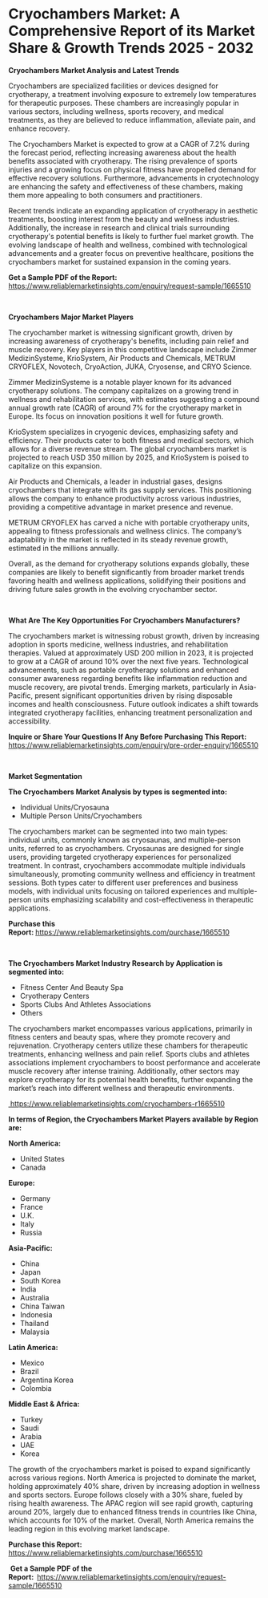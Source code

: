 <p><h1>Cryochambers Market: A Comprehensive Report of its Market Share & Growth Trends 2025 - 2032</h1></p><p><strong>Cryochambers Market Analysis and Latest Trends</strong></p>
<p><p>Cryochambers are specialized facilities or devices designed for cryotherapy, a treatment involving exposure to extremely low temperatures for therapeutic purposes. These chambers are increasingly popular in various sectors, including wellness, sports recovery, and medical treatments, as they are believed to reduce inflammation, alleviate pain, and enhance recovery.</p><p>The Cryochambers Market is expected to grow at a CAGR of 7.2% during the forecast period, reflecting increasing awareness about the health benefits associated with cryotherapy. The rising prevalence of sports injuries and a growing focus on physical fitness have propelled demand for effective recovery solutions. Furthermore, advancements in cryotechnology are enhancing the safety and effectiveness of these chambers, making them more appealing to both consumers and practitioners.</p><p>Recent trends indicate an expanding application of cryotherapy in aesthetic treatments, boosting interest from the beauty and wellness industries. Additionally, the increase in research and clinical trials surrounding cryotherapy's potential benefits is likely to further fuel market growth. The evolving landscape of health and wellness, combined with technological advancements and a greater focus on preventive healthcare, positions the cryochambers market for sustained expansion in the coming years.</p></p>
<p><strong>Get a Sample PDF of the Report:&nbsp;</strong> <a href="https://www.reliablemarketinsights.com/enquiry/request-sample/1665510?utm_campaign=2606&utm_medium=2&utm_source=Github&utm_content=ia&utm_term=16042025&utm_id=cryochambers">https://www.reliablemarketinsights.com/enquiry/request-sample/1665510</a></p>
<p>&nbsp;</p>
<p><strong>Cryochambers Major Market Players</strong></p>
<p><p>The cryochamber market is witnessing significant growth, driven by increasing awareness of cryotherapy's benefits, including pain relief and muscle recovery. Key players in this competitive landscape include Zimmer MedizinSysteme, KrioSystem, Air Products and Chemicals, METRUM CRYOFLEX, Novotech, CryoAction, JUKA, Cryosense, and CRYO Science.</p><p>Zimmer MedizinSysteme is a notable player known for its advanced cryotherapy solutions. The company capitalizes on a growing trend in wellness and rehabilitation services, with estimates suggesting a compound annual growth rate (CAGR) of around 7% for the cryotherapy market in Europe. Its focus on innovation positions it well for future growth.</p><p>KrioSystem specializes in cryogenic devices, emphasizing safety and efficiency. Their products cater to both fitness and medical sectors, which allows for a diverse revenue stream. The global cryochambers market is projected to reach USD 350 million by 2025, and KrioSystem is poised to capitalize on this expansion.</p><p>Air Products and Chemicals, a leader in industrial gases, designs cryochambers that integrate with its gas supply services. This positioning allows the company to enhance productivity across various industries, providing a competitive advantage in market presence and revenue.</p><p>METRUM CRYOFLEX has carved a niche with portable cryotherapy units, appealing to fitness professionals and wellness clinics. The company’s adaptability in the market is reflected in its steady revenue growth, estimated in the millions annually.</p><p>Overall, as the demand for cryotherapy solutions expands globally, these companies are likely to benefit significantly from broader market trends favoring health and wellness applications, solidifying their positions and driving future sales growth in the evolving cryochamber sector.</p></p>
<p>&nbsp;</p>
<p><strong>What Are The Key Opportunities For Cryochambers Manufacturers?</strong></p>
<p><p>The cryochambers market is witnessing robust growth, driven by increasing adoption in sports medicine, wellness industries, and rehabilitation therapies. Valued at approximately USD 200 million in 2023, it is projected to grow at a CAGR of around 10% over the next five years. Technological advancements, such as portable cryotherapy solutions and enhanced consumer awareness regarding benefits like inflammation reduction and muscle recovery, are pivotal trends. Emerging markets, particularly in Asia-Pacific, present significant opportunities driven by rising disposable incomes and health consciousness. Future outlook indicates a shift towards integrated cryotherapy facilities, enhancing treatment personalization and accessibility.</p></p>
<p><strong>Inquire or Share Your Questions If Any Before Purchasing This Report:</strong> <a href="https://www.reliablemarketinsights.com/enquiry/pre-order-enquiry/1665510?utm_campaign=2606&utm_medium=2&utm_source=Github&utm_content=ia&utm_term=16042025&utm_id=cryochambers">https://www.reliablemarketinsights.com/enquiry/pre-order-enquiry/1665510</a></p>
<p>&nbsp;</p>
<p><strong>Market Segmentation</strong></p>
<p><strong>The Cryochambers Market Analysis by types is segmented into:</strong></p>
<p><ul><li>Individual Units/Cryosauna</li><li>Multiple Person Units/Cryochambers</li></ul></p>
<p><p>The cryochambers market can be segmented into two main types: individual units, commonly known as cryosaunas, and multiple-person units, referred to as cryochambers. Cryosaunas are designed for single users, providing targeted cryotherapy experiences for personalized treatment. In contrast, cryochambers accommodate multiple individuals simultaneously, promoting community wellness and efficiency in treatment sessions. Both types cater to different user preferences and business models, with individual units focusing on tailored experiences and multiple-person units emphasizing scalability and cost-effectiveness in therapeutic applications.</p></p>
<p><strong>Purchase this Report:&nbsp;</strong><a href="https://www.reliablemarketinsights.com/purchase/1665510?utm_campaign=2606&utm_medium=2&utm_source=Github&utm_content=ia&utm_term=16042025&utm_id=cryochambers">https://www.reliablemarketinsights.com/purchase/1665510</a></p>
<p>&nbsp;</p>
<p><strong>The Cryochambers Market Industry Research by Application is segmented into:</strong></p>
<p><ul><li>Fitness Center And Beauty Spa</li><li>Cryotherapy Centers</li><li>Sports Clubs And Athletes Associations</li><li>Others</li></ul></p>
<p><p>The cryochambers market encompasses various applications, primarily in fitness centers and beauty spas, where they promote recovery and rejuvenation. Cryotherapy centers utilize these chambers for therapeutic treatments, enhancing wellness and pain relief. Sports clubs and athletes associations implement cryochambers to boost performance and accelerate muscle recovery after intense training. Additionally, other sectors may explore cryotherapy for its potential health benefits, further expanding the market’s reach into different wellness and therapeutic environments.</p></p>
<p><a href="https://www.reliablemarketinsights.com/cryochambers-r1665510?utm_campaign=2606&utm_medium=2&utm_source=Github&utm_content=ia&utm_term=16042025&utm_id=cryochambers">&nbsp;https://www.reliablemarketinsights.com/cryochambers-r1665510</a></p>
<p><strong>In terms of Region, the Cryochambers Market Players available by Region are:</strong></p>
<p>
    <p> <strong> North America: </strong>
        <ul>
            <li>United States</li>
            <li>Canada</li>
        </ul>
        </p> 
    <p> <strong> Europe: </strong>
        <ul>
            <li>Germany</li>
            <li>France</li>
            <li>U.K.</li>
            <li>Italy</li>
            <li>Russia</li>
        </ul>
        </p> 
    <p> <strong> Asia-Pacific: </strong>
        <ul>
            <li>China</li>
            <li>Japan</li>
            <li>South Korea</li>
            <li>India</li>
            <li>Australia</li>
            <li>China Taiwan</li>
            <li>Indonesia</li>
            <li>Thailand</li>
            <li>Malaysia</li>
        </ul>
        </p> 
    <p> <strong> Latin America: </strong>
        <ul>
            <li>Mexico</li>
            <li>Brazil</li>
            <li>Argentina Korea</li>
            <li>Colombia</li>
        </ul>
        </p> 
    <p> <strong> Middle East & Africa: </strong>
        <ul>
            <li>Turkey</li>
            <li>Saudi</li>
            <li>Arabia</li>
            <li>UAE</li>
            <li>Korea</li>
        </ul>
    </p>
    </p>
<p><p>The growth of the cryochambers market is poised to expand significantly across various regions. North America is projected to dominate the market, holding approximately 40% share, driven by increasing adoption in wellness and sports sectors. Europe follows closely with a 30% share, fueled by rising health awareness. The APAC region will see rapid growth, capturing around 20%, largely due to enhanced fitness trends in countries like China, which accounts for 10% of the market. Overall, North America remains the leading region in this evolving market landscape.</p></p>
<p><strong>Purchase this Report: </strong><a href="https://www.reliablemarketinsights.com/purchase/1665510?utm_campaign=2606&utm_medium=2&utm_source=Github&utm_content=ia&utm_term=16042025&utm_id=cryochambers">https://www.reliablemarketinsights.com/purchase/1665510</a></p>
<p>&nbsp;<strong>Get a Sample PDF of the Report:&nbsp;&nbsp;</strong><a href="https://www.reliablemarketinsights.com/enquiry/request-sample/1665510?utm_campaign=2606&utm_medium=2&utm_source=Github&utm_content=ia&utm_term=16042025&utm_id=cryochambers">https://www.reliablemarketinsights.com/enquiry/request-sample/1665510</a></p>
<p><strong></strong></p>
<p><p></p><p></p><p></p></p>